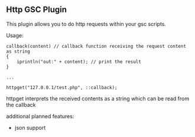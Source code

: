 ## Http GSC Plugin
This plugin allows you to do http requests within your gsc scripts.

Usage:
```
callback(content) // callback function receiving the request content as string
{
    iprintln("out:" + content); // print the result
}

...

httpget("127.0.0.1/test.php", ::callback);
```

httpget interprets the received contents as a string which can be read from the callback

additional planned features:
* json support
